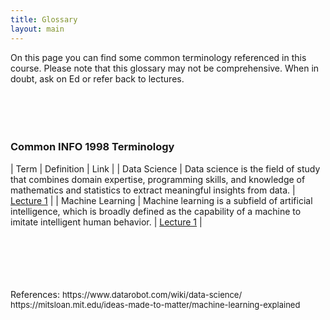 ```yaml
---
title: Glossary
layout: main
---
```


On this page you can find some common terminology referenced in this course. Please note that this glossary may not be comprehensive. When in doubt, ask on Ed or refer back to lectures.
<br/>
<br/>
<br/>
<br/>
<br/>
### Common INFO 1998 Terminology

  
| Term               |        Definition |         Link          |
| Data Science      | Data science is the field of study that combines domain expertise, programming skills, and knowledge of mathematics and statistics to extract meaningful insights from data.        | [Lecture 1](resources/FA22_slides/Lecture_1.pdf)   |
| Machine Learning   | Machine learning is a subfield of artificial intelligence, which is broadly defined as the capability of a machine to imitate intelligent human behavior.         | [Lecture 1](resources/FA22_slides/Lecture_1.pdf)     |

<br/>
<br/>
<br/>
<br/>
<br/>
References:
<font size = "2">
https://www.datarobot.com/wiki/data-science/
https://mitsloan.mit.edu/ideas-made-to-matter/machine-learning-explained
</font>